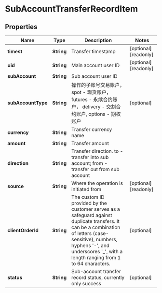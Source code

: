 
# SubAccountTransferRecordItem

## Properties

Name | Type | Description | Notes
------------ | ------------- | ------------- | -------------
**timest** | **String** | Transfer timestamp |  [optional] [readonly]
**uid** | **String** | Main account user ID |  [optional] [readonly]
**subAccount** | **String** | Sub account user ID | 
**subAccountType** | **String** | 操作的子账号交易账户， spot - 现货账户， futures - 永续合约账户， delivery - 交割合约账户, options - 期权账户 |  [optional]
**currency** | **String** | Transfer currency name | 
**amount** | **String** | Transfer amount | 
**direction** | **String** | Transfer direction. to - transfer into sub account; from - transfer out from sub account | 
**source** | **String** | Where the operation is initiated from |  [optional] [readonly]
**clientOrderId** | **String** | The custom ID provided by the customer serves as a safeguard against duplicate transfers. It can be a combination of letters (case-sensitive), numbers, hyphens &#39;-&#39;, and underscores &#39;_&#39;, with a length ranging from 1 to 64 characters. |  [optional]
**status** | **String** | Sub-account transfer record status, currently only success |  [optional]

